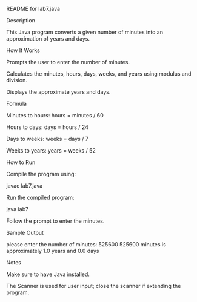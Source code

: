 README for lab7.java

Description

This Java program converts a given number of minutes into an approximation of years and days.

How It Works

Prompts the user to enter the number of minutes.

Calculates the minutes, hours, days, weeks, and years using modulus and division.

Displays the approximate years and days.

Formula

Minutes to hours: hours = minutes / 60

Hours to days: days = hours / 24

Days to weeks: weeks = days / 7

Weeks to years: years = weeks / 52

How to Run

Compile the program using:

javac lab7.java

Run the compiled program:

java lab7

Follow the prompt to enter the minutes.

Sample Output

please enter the number of minutes: 525600
525600 minutes is approximately 1.0 years and 0.0 days

Notes

Make sure to have Java installed.

The Scanner is used for user input; close the scanner if extending the program.

